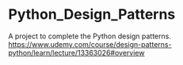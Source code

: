 # Python_Design_Patterns
A project to complete the Python design patterns. https://www.udemy.com/course/design-patterns-python/learn/lecture/13363026#overview
